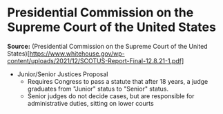 # Presidential Commission on the Supreme Court of the United States
**Source:** (Presidential Commission on the Supreme Court of the United States)[https://www.whitehouse.gov/wp-content/uploads/2021/12/SCOTUS-Report-Final-12.8.21-1.pdf]

- Junior/Senior Justices Proposal
	- Requires Congress to pass a statute that after 18 years, a judge graduates from "Junior" status to "Senior" status.
	- Senior judges do not decide cases, but are responsible for administrative duties, sitting on lower courts